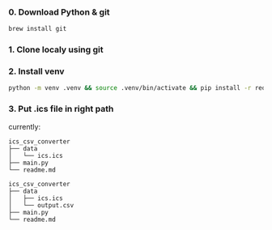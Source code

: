 ### 0. Download Python & git
```zsh
brew install git
```

### 1. Clone localy using git

### 2. Install venv
```bash
python -m venv .venv && source .venv/bin/activate && pip install -r requirements.txt
```

### 3. Put .ics file in right path
currently:

```
ics_csv_converter
├── data
│   └── ics.ics
├── main.py
└── readme.md
```
```
ics_csv_converter
├── data
│   ├── ics.ics
│   └── output.csv
├── main.py
└── readme.md
```

